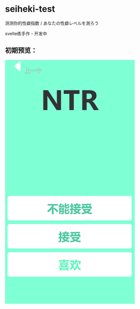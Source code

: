# seiheki-test

测测你的性癖指数 / あなたの性癖レベルを測ろう 
   
svelte练手作・开发中  

## 初期预览：  
![alt 开发中的预览](./readme_resources/screenshot.png)